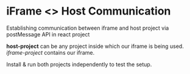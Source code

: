# iFrame <> Host Communication

Establishing communication between iframe and host project via postMessage API in react project

**host-project** can be any project inside which our iframe is being used. _iframe-project_ contains our iframe.

Install & run both projects independently to test the setup.

